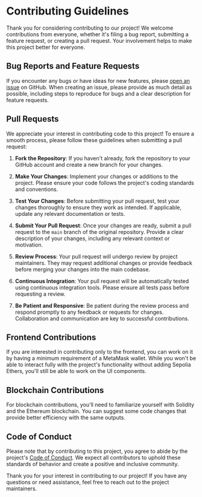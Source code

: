 # Contributing Guidelines

Thank you for considering contributing to our project! We welcome contributions from everyone, whether it's filing a bug report, submitting a feature request, or creating a pull request. Your involvement helps to make this project better for everyone.

## Bug Reports and Feature Requests

If you encounter any bugs or have ideas for new features, please [open an issue](https://github.com/your_username/your_project/issues/new) on GitHub. When creating an issue, please provide as much detail as possible, including steps to reproduce for bugs and a clear description for feature requests.

## Pull Requests

We appreciate your interest in contributing code to this project! To ensure a smooth process, please follow these guidelines when submitting a pull request:

1. **Fork the Repository**: If you haven't already, fork the repository to your GitHub account and create a new branch for your changes.

2. **Make Your Changes**: Implement your changes or additions to the project. Please ensure your code follows the project's coding standards and conventions.

3. **Test Your Changes**: Before submitting your pull request, test your changes thoroughly to ensure they work as intended. If applicable, update any relevant documentation or tests.

4. **Submit Your Pull Request**: Once your changes are ready, submit a pull request to the `main` branch of the original repository. Provide a clear description of your changes, including any relevant context or motivation.

5. **Review Process**: Your pull request will undergo review by project maintainers. They may request additional changes or provide feedback before merging your changes into the main codebase.

6. **Continuous Integration**: Your pull request will be automatically tested using continuous integration tools. Please ensure all tests pass before requesting a review.

7. **Be Patient and Responsive**: Be patient during the review process and respond promptly to any feedback or requests for changes. Collaboration and communication are key to successful contributions.

## Frontend Contributions

If you are interested in contributing only to the frontend, you can work on it by having a minimum requirement of a MetaMask wallet. While you won't be able to interact fully with the project's functionality without adding Sepolia Ethers, you'll still be able to work on the UI components. 

## Blockchain Contributions

For blockchain contributions, you'll need to familiarize yourself with Solidity and the Ethereum blockchain. You can suggest some code changes that provide better efficiency with the same outputs.

## Code of Conduct

Please note that by contributing to this project, you agree to abide by the project's [Code of Conduct](CODE_OF_CONDUCT.md). We expect all contributors to uphold these standards of behavior and create a positive and inclusive community.

Thank you for your interest in contributing to our project! If you have any questions or need assistance, feel free to reach out to the project maintainers.
